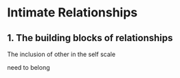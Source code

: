 # Intimate Relationships

## 1. The building blocks of relationships

The inclusion of other in the self scale



need to belong